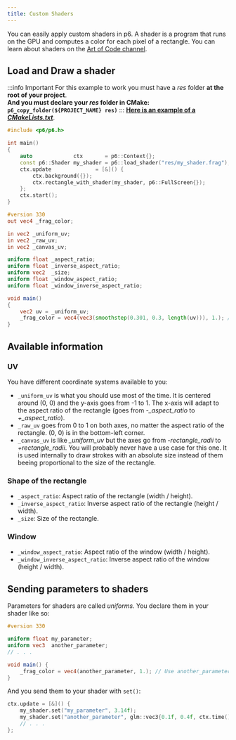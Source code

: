 ```yaml
---
title: Custom Shaders
---
```


You can easily apply custom shaders in p6. A shader is a program that runs on the GPU and computes a color for each pixel of a rectangle. You can learn about shaders on the [Art of Code channel](https://youtu.be/u5HAYVHsasc?list=PLGmrMu-IwbguU_nY2egTFmlg691DN7uE5).

## Load and Draw a shader

:::info Important
For this example to work you must have a *res* folder **at the root of your project**.<br/>
**And you must declare your *res* folder in CMake: `p6_copy_folder(${PROJECT_NAME} res)`**
:::
[**Here is an example of a _CMakeLists.txt_**](https://github.com/JulesFouchy/p6-docs/blob/main/examples/complete/CMakeLists.txt).

```cpp
#include <p6/p6.h>

int main()
{
    auto             ctx       = p6::Context{};
    const p6::Shader my_shader = p6::load_shader("res/my_shader.frag");
    ctx.update              = [&]() {
        ctx.background({});
        ctx.rectangle_with_shader(my_shader, p6::FullScreen{});
    };
    ctx.start();
}
```

```glsl title="res/my_shader.frag"
#version 330
out vec4 _frag_color;

in vec2 _uniform_uv;
in vec2 _raw_uv;
in vec2 _canvas_uv;

uniform float _aspect_ratio;
uniform float _inverse_aspect_ratio;
uniform vec2  _size;
uniform float _window_aspect_ratio;
uniform float _window_inverse_aspect_ratio;

void main()
{
    vec2 uv = _uniform_uv;
    _frag_color = vec4(vec3(smoothstep(0.301, 0.3, length(uv))), 1.); // Draw a white disk
}
```

## Available information

### UV

You have different coordinate systems available to you:
- `_uniform_uv` is what you should use most of the time. It is centered around (0, 0) and the y-axis goes from -1 to 1. The x-axis will adapt to the aspect ratio of the rectangle (goes from *-_aspect_ratio* to *+_aspect_ratio*).
- `_raw_uv` goes from 0 to 1 on both axes, no matter the aspect ratio of the rectangle. (0, 0) is in the bottom-left corner.
- `_canvas_uv` is like *_uniform_uv* but the axes go from *-rectangle_radii* to *+rectangle_radii*. You will probably never have a use case for this one. It is used internally to draw strokes with an absolute size instead of them beeing proportional to the size of the rectangle.

### Shape of the rectangle

- `_aspect_ratio`: Aspect ratio of the rectangle (width / height).
- `_inverse_aspect_ratio`: Inverse aspect ratio of the rectangle (height / width).
- `_size`: Size of the rectangle.

### Window

- `_window_aspect_ratio`: Aspect ratio of the window (width / height).
- `_window_inverse_aspect_ratio`: Inverse aspect ratio of the window (height / width).

## Sending parameters to shaders

Parameters for shaders are called *uniforms*. You declare them in your shader like so:

```glsl title="res/my_shader.frag"
#version 330

uniform float my_parameter;
uniform vec3  another_parameter;
// . . .

void main() {
    _frag_color = vec4(another_parameter, 1.); // Use another_parameter like any other variable
}
```

And you send them to your shader with `set()`:

```cpp
ctx.update = [&]() {
    my_shader.set("my_parameter", 3.14f);
    my_shader.set("another_parameter", glm::vec3{0.1f, 0.4f, ctx.time()});
    // . . .
};
```